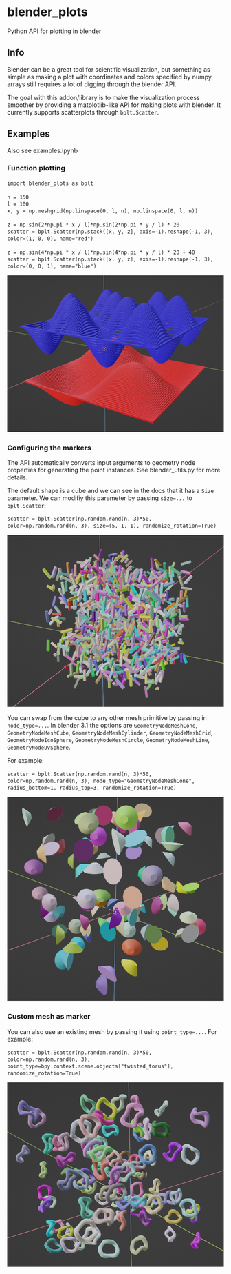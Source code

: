 # blender_plots
Python API for plotting in blender

## Info

Blender can be a great tool for scientific visualization, but something as simple as making a plot
with coordinates and colors specified by numpy arrays still requires a lot of digging through the blender API.

The goal with this addon/library is to make the visualization process smoother by providing a matplotlib-like API
for making plots with blender. It currently supports scatterplots through `bplt.Scatter`.

## Examples
Also see examples.ipynb

### Function plotting
```
import blender_plots as bplt

n = 150
l = 100
x, y = np.meshgrid(np.linspace(0, l, n), np.linspace(0, l, n))

z = np.sin(2*np.pi * x / l)*np.sin(2*np.pi * y / l) * 20
scatter = bplt.Scatter(np.stack([x, y, z], axis=-1).reshape(-1, 3), color=(1, 0, 0), name="red")

z = np.sin(4*np.pi * x / l)*np.sin(4*np.pi * y / l) * 20 + 40
scatter = bplt.Scatter(np.stack([x, y, z], axis=-1).reshape(-1, 3), color=(0, 0, 1), name="blue")
```

![image info](./images/sinusoids.png)

### Configuring the markers
The API automatically converts input arguments to geometry node properties for generating the point instances.
See blender_utils.py for more details.

The default shape is a cube and we can see in the docs that it has a `Size` parameter.
We can modifiy this parameter by passing `size=...` to `bplt.Scatter`:
```
scatter = bplt.Scatter(np.random.rand(n, 3)*50, color=np.random.rand(n, 3), size=(5, 1, 1), randomize_rotation=True)
```
![image info](./images/rotated.png)

You can swap from the cube to any other mesh primitive by passing in `node_type=...`. 
In blender 3.1 the options are 
`GeometryNodeMeshCone`, `GeometryNodeMeshCube`, `GeometryNodeMeshCylinder`, `GeometryNodeMeshGrid`, 
`GeometryNodeIcoSphere`, `GeometryNodeMeshCircle`, `GeometryNodeMeshLine`, `GeometryNodeUVSphere`.

For example:
```
scatter = bplt.Scatter(np.random.rand(n, 3)*50, color=np.random.rand(n, 3), node_type="GeometryNodeMeshCone", radius_bottom=1, radius_top=3, randomize_rotation=True)
```
![image info](./images/cones.png)

### Custom mesh as marker
You can also use an existing mesh by passing it using `point_type=...`. For example:
```
scatter = bplt.Scatter(np.random.rand(n, 3)*50, color=np.random.rand(n, 3), point_type=bpy.context.scene.objects["twisted_torus"], randomize_rotation=True)
```
![image info](./images/custom_mesh.png)
